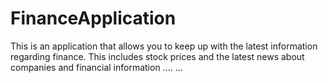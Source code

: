 # FinanceApplication
This is an application that allows you to keep up with the latest information regarding finance. This includes stock prices and the latest news about companies and financial information
....
...
